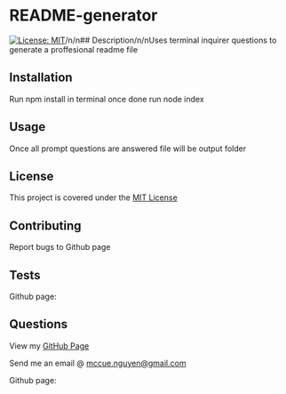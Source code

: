 # README-generator
[![License: MIT](https://img.shields.io/badge/License-MIT-yellow.svg)](https://opensource.org/licenses/MIT)/n/n## Description/n/nUses terminal inquirer questions to generate a proffesional readme file

## Installation

Run npm install in terminal once done run node index

## Usage

Once all prompt questions are answered file will be output folder

## License

This project is covered under the [MIT License](https://opensource.org/licenses/MIT)

## Contributing

Report bugs to Github page

## Tests

Github page:

## Questions

View my [GitHub Page](https://github.com/ashortaznkid)

Send me an email @ [mccue.nguyen@gmail.com](mailto:mccue.nguyen@gmail.com)

Github page: